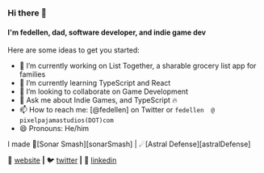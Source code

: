 ### Hi there 👋

#### I'm fedellen, dad, software developer, and indie game dev

<!--
**fedellen/fedellen** is a ✨ _special_ ✨ repository because its `README.md` (this file) appears on your GitHub profile.
-->
Here are some ideas to get you started:

- 🔭 I’m currently working on List Together, a sharable grocery list app for families
- 🌱 I’m currently learning TypeScript and React
- 👯 I’m looking to collaborate on Game Development
- 💬 Ask me about Indie Games, and TypeScript 🔥
- 📫 How to reach me: [@fedellen] on Twitter or `fedellen  @  pixelpajamastudios(DOT)com`
- 😄 Pronouns: He/him

I made 🐬[Sonar Smash][sonarSmash] | ☄[Astral Defense][astralDefense]

🏡 [website][website] **|** 
🐦 [twitter][twitter] **|** 
👔 [linkedin][linkedin]

[website]: https://pixelpajamastudios.com/fedellen.html
[twitter]: https://twitter.com/fedellen
[linkedin]: https://www.linkedin.com/in/derek-sonnenberg-5b47991b6/

